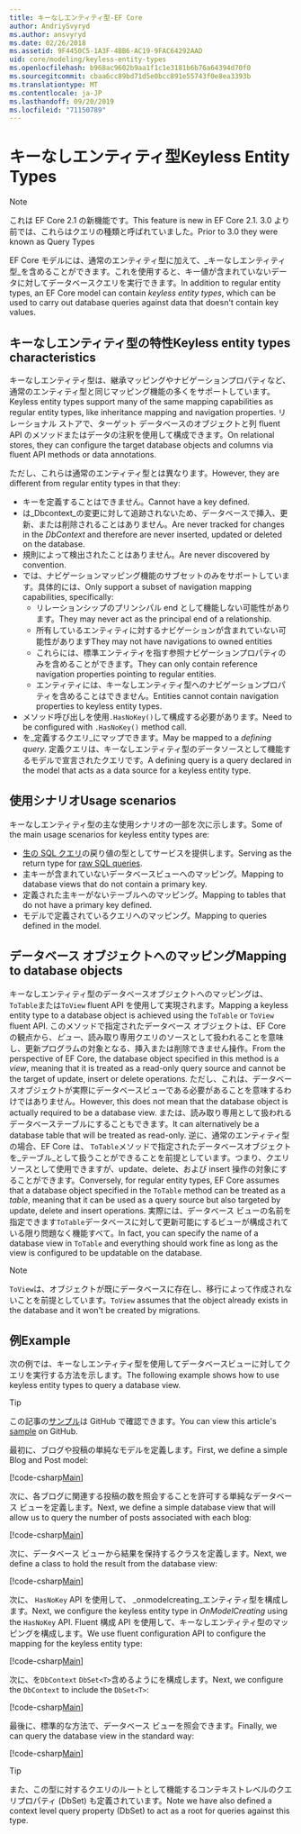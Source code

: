```yaml
---
title: キーなしエンティティ型-EF Core
author: AndriySvyryd
ms.author: ansvyryd
ms.date: 02/26/2018
ms.assetid: 9F4450C5-1A3F-4BB6-AC19-9FAC64292AAD
uid: core/modeling/keyless-entity-types
ms.openlocfilehash: b968ac9602b9aa1f1c1e3181b6b76a64394d70f0
ms.sourcegitcommit: cbaa6cc89bd71d5e0bcc891e55743f0e8ea3393b
ms.translationtype: MT
ms.contentlocale: ja-JP
ms.lasthandoff: 09/20/2019
ms.locfileid: "71150789"
---
```

# <a name="keyless-entity-types"></a><span data-ttu-id="9ff45-102">キーなしエンティティ型</span><span class="sxs-lookup"><span data-stu-id="9ff45-102">Keyless Entity Types</span></span>
> [!NOTE]
> <span data-ttu-id="9ff45-103">これは EF Core 2.1 の新機能です。</span><span class="sxs-lookup"><span data-stu-id="9ff45-103">This feature is new in EF Core 2.1.</span></span> <span data-ttu-id="9ff45-104">3\.0 より前では、これらはクエリの種類と呼ばれていました。</span><span class="sxs-lookup"><span data-stu-id="9ff45-104">Prior to 3.0 they were known as Query Types</span></span>

<span data-ttu-id="9ff45-105">EF Core モデルには、通常のエンティティ型に加えて、_キーなしエンティティ型_を含めることができます。これを使用すると、キー値が含まれていないデータに対してデータベースクエリを実行できます。</span><span class="sxs-lookup"><span data-stu-id="9ff45-105">In addition to regular entity types, an EF Core model can contain _keyless entity types_, which can be used to carry out database queries against data that doesn't contain key values.</span></span>

## <a name="keyless-entity-types-characteristics"></a><span data-ttu-id="9ff45-106">キーなしエンティティ型の特性</span><span class="sxs-lookup"><span data-stu-id="9ff45-106">Keyless entity types characteristics</span></span>

<span data-ttu-id="9ff45-107">キーなしエンティティ型は、継承マッピングやナビゲーションプロパティなど、通常のエンティティ型と同じマッピング機能の多くをサポートしています。</span><span class="sxs-lookup"><span data-stu-id="9ff45-107">Keyless entity types support many of the same mapping capabilities as regular entity types, like inheritance mapping and navigation properties.</span></span> <span data-ttu-id="9ff45-108">リレーショナル ストアで、ターゲット データベースのオブジェクトと列 fluent API のメソッドまたはデータの注釈を使用して構成できます。</span><span class="sxs-lookup"><span data-stu-id="9ff45-108">On relational stores, they can configure the target database objects and columns via fluent API methods or data annotations.</span></span>

<span data-ttu-id="9ff45-109">ただし、これらは通常のエンティティ型とは異なります。</span><span class="sxs-lookup"><span data-stu-id="9ff45-109">However, they are different from regular entity types in that they:</span></span>

- <span data-ttu-id="9ff45-110">キーを定義することはできません。</span><span class="sxs-lookup"><span data-stu-id="9ff45-110">Cannot have a key defined.</span></span>
- <span data-ttu-id="9ff45-111">は_Dbcontext_の変更に対して追跡されないため、データベースで挿入、更新、または削除されることはありません。</span><span class="sxs-lookup"><span data-stu-id="9ff45-111">Are never tracked for changes in the _DbContext_ and therefore are never inserted, updated or deleted on the database.</span></span>
- <span data-ttu-id="9ff45-112">規則によって検出されたことはありません。</span><span class="sxs-lookup"><span data-stu-id="9ff45-112">Are never discovered by convention.</span></span>
- <span data-ttu-id="9ff45-113">では、ナビゲーションマッピング機能のサブセットのみをサポートしています。具体的には、</span><span class="sxs-lookup"><span data-stu-id="9ff45-113">Only support a subset of navigation mapping capabilities, specifically:</span></span>
  - <span data-ttu-id="9ff45-114">リレーションシップのプリンシパル end として機能しない可能性があります。</span><span class="sxs-lookup"><span data-stu-id="9ff45-114">They may never act as the principal end of a relationship.</span></span>
  - <span data-ttu-id="9ff45-115">所有しているエンティティに対するナビゲーションが含まれていない可能性があります</span><span class="sxs-lookup"><span data-stu-id="9ff45-115">They may not have navigations to owned entities</span></span>
  - <span data-ttu-id="9ff45-116">これらには、標準エンティティを指す参照ナビゲーションプロパティのみを含めることができます。</span><span class="sxs-lookup"><span data-stu-id="9ff45-116">They can only contain reference navigation properties pointing to regular entities.</span></span>
  - <span data-ttu-id="9ff45-117">エンティティには、キーなしエンティティ型へのナビゲーションプロパティを含めることはできません。</span><span class="sxs-lookup"><span data-stu-id="9ff45-117">Entities cannot contain navigation properties to keyless entity types.</span></span>
- <span data-ttu-id="9ff45-118">メソッド呼び出しを使用`.HasNoKey()`して構成する必要があります。</span><span class="sxs-lookup"><span data-stu-id="9ff45-118">Need to be configured with `.HasNoKey()` method call.</span></span>
- <span data-ttu-id="9ff45-119">を_定義するクエリ_にマップできます。</span><span class="sxs-lookup"><span data-stu-id="9ff45-119">May be mapped to a _defining query_.</span></span> <span data-ttu-id="9ff45-120">定義クエリは、キーなしエンティティ型のデータソースとして機能するモデルで宣言されたクエリです。</span><span class="sxs-lookup"><span data-stu-id="9ff45-120">A defining query is a query declared in the model that acts as a data source for a keyless entity type.</span></span>

## <a name="usage-scenarios"></a><span data-ttu-id="9ff45-121">使用シナリオ</span><span class="sxs-lookup"><span data-stu-id="9ff45-121">Usage scenarios</span></span>

<span data-ttu-id="9ff45-122">キーなしエンティティ型の主な使用シナリオの一部を次に示します。</span><span class="sxs-lookup"><span data-stu-id="9ff45-122">Some of the main usage scenarios for keyless entity types are:</span></span>

- <span data-ttu-id="9ff45-123">[生の SQL クエリ](xref:core/querying/raw-sql)の戻り値の型としてサービスを提供します。</span><span class="sxs-lookup"><span data-stu-id="9ff45-123">Serving as the return type for [raw SQL queries](xref:core/querying/raw-sql).</span></span>
- <span data-ttu-id="9ff45-124">主キーが含まれていないデータベースビューへのマッピング。</span><span class="sxs-lookup"><span data-stu-id="9ff45-124">Mapping to database views that do not contain a primary key.</span></span>
- <span data-ttu-id="9ff45-125">定義された主キーがないテーブルへのマッピング。</span><span class="sxs-lookup"><span data-stu-id="9ff45-125">Mapping to tables that do not have a primary key defined.</span></span>
- <span data-ttu-id="9ff45-126">モデルで定義されているクエリへのマッピング。</span><span class="sxs-lookup"><span data-stu-id="9ff45-126">Mapping to queries defined in the model.</span></span>

## <a name="mapping-to-database-objects"></a><span data-ttu-id="9ff45-127">データベース オブジェクトへのマッピング</span><span class="sxs-lookup"><span data-stu-id="9ff45-127">Mapping to database objects</span></span>

<span data-ttu-id="9ff45-128">キーなしエンティティ型のデータベースオブジェクトへのマッピングは、 `ToTable`または`ToView` fluent API を使用して実現されます。</span><span class="sxs-lookup"><span data-stu-id="9ff45-128">Mapping a keyless entity type to a database object is achieved using the `ToTable` or `ToView` fluent API.</span></span> <span data-ttu-id="9ff45-129">このメソッドで指定されたデータベース オブジェクトは、EF Core の観点から、_ビュー_、読み取り専用クエリのソースとして扱われることを意味し、更新プログラムの対象となる、挿入または削除できません操作。</span><span class="sxs-lookup"><span data-stu-id="9ff45-129">From the perspective of EF Core, the database object specified in this method is a _view_, meaning that it is treated as a read-only query source and cannot be the target of update, insert or delete operations.</span></span> <span data-ttu-id="9ff45-130">ただし、これは、データベースオブジェクトが実際にデータベースビューである必要があることを意味するわけではありません。</span><span class="sxs-lookup"><span data-stu-id="9ff45-130">However, this does not mean that the database object is actually required to be a database view.</span></span> <span data-ttu-id="9ff45-131">または、読み取り専用として扱われるデータベーステーブルにすることもできます。</span><span class="sxs-lookup"><span data-stu-id="9ff45-131">It can alternatively be a database table that will be treated as read-only.</span></span> <span data-ttu-id="9ff45-132">逆に、通常のエンティティ型の場合、EF Core は、 `ToTable`メソッドで指定されたデータベースオブジェクトを_テーブル_として扱うことができることを前提としています。つまり、クエリソースとして使用できますが、update、delete、および insert 操作の対象にすることができます。</span><span class="sxs-lookup"><span data-stu-id="9ff45-132">Conversely, for regular entity types, EF Core assumes that a database object specified in the `ToTable` method can be treated as a _table_, meaning that it can be used as a query source but also targeted by update, delete and insert operations.</span></span> <span data-ttu-id="9ff45-133">実際には、データベース ビューの名前を指定できます`ToTable`データベースに対して更新可能にするビューが構成されている限り問題なく機能すべて。</span><span class="sxs-lookup"><span data-stu-id="9ff45-133">In fact, you can specify the name of a database view in `ToTable` and everything should work fine as long as the view is configured to be updatable on the database.</span></span>

> [!NOTE]
> <span data-ttu-id="9ff45-134">`ToView`は、オブジェクトが既にデータベースに存在し、移行によって作成されないことを前提としています。</span><span class="sxs-lookup"><span data-stu-id="9ff45-134">`ToView` assumes that the object already exists in the database and it won't be created by migrations.</span></span>

## <a name="example"></a><span data-ttu-id="9ff45-135">例</span><span class="sxs-lookup"><span data-stu-id="9ff45-135">Example</span></span>

<span data-ttu-id="9ff45-136">次の例では、キーなしエンティティ型を使用してデータベースビューに対してクエリを実行する方法を示します。</span><span class="sxs-lookup"><span data-stu-id="9ff45-136">The following example shows how to use keyless entity types to query a database view.</span></span>

> [!TIP]
> <span data-ttu-id="9ff45-137">この記事の[サンプル](https://github.com/aspnet/EntityFramework.Docs/tree/master/samples/core/QueryTypes)は GitHub で確認できます。</span><span class="sxs-lookup"><span data-stu-id="9ff45-137">You can view this article's [sample](https://github.com/aspnet/EntityFramework.Docs/tree/master/samples/core/QueryTypes) on GitHub.</span></span>

<span data-ttu-id="9ff45-138">最初に、ブログや投稿の単純なモデルを定義します。</span><span class="sxs-lookup"><span data-stu-id="9ff45-138">First, we define a simple Blog and Post model:</span></span>

[!code-csharp[Main](../../../samples/core/KeylessEntityTypes/Program.cs#Entities)]

<span data-ttu-id="9ff45-139">次に、各ブログに関連する投稿の数を照会することを許可する単純なデータベース ビューを定義します。</span><span class="sxs-lookup"><span data-stu-id="9ff45-139">Next, we define a simple database view that will allow us to query the number of posts associated with each blog:</span></span>

[!code-csharp[Main](../../../samples/core/KeylessEntityTypes/Program.cs#View)]

<span data-ttu-id="9ff45-140">次に、データベース ビューから結果を保持するクラスを定義します。</span><span class="sxs-lookup"><span data-stu-id="9ff45-140">Next, we define a class to hold the result from the database view:</span></span>

[!code-csharp[Main](../../../samples/core/KeylessEntityTypes/Program.cs#KeylessEntityType)]

<span data-ttu-id="9ff45-141">次に、 `HasNoKey` API を使用して、 _onmodelcreating_エンティティ型を構成します。</span><span class="sxs-lookup"><span data-stu-id="9ff45-141">Next, we configure the keyless entity type in _OnModelCreating_ using the `HasNoKey` API.</span></span>
<span data-ttu-id="9ff45-142">Fluent 構成 API を使用して、キーなしエンティティ型のマッピングを構成します。</span><span class="sxs-lookup"><span data-stu-id="9ff45-142">We use fluent configuration API to configure the mapping for the keyless entity type:</span></span>

[!code-csharp[Main](../../../samples/core/KeylessEntityTypes/Program.cs#Configuration)]

<span data-ttu-id="9ff45-143">次に、を`DbContext` `DbSet<T>`含めるようにを構成します。</span><span class="sxs-lookup"><span data-stu-id="9ff45-143">Next, we configure the `DbContext` to include the `DbSet<T>`:</span></span>

[!code-csharp[Main](../../../samples/core/KeylessEntityTypes/Program.cs#DbSet)]

<span data-ttu-id="9ff45-144">最後に、標準的な方法で、データベース ビューを照会できます。</span><span class="sxs-lookup"><span data-stu-id="9ff45-144">Finally, we can query the database view in the standard way:</span></span>

[!code-csharp[Main](../../../samples/core/KeylessEntityTypes/Program.cs#Query)]

> [!TIP]
> <span data-ttu-id="9ff45-145">また、この型に対するクエリのルートとして機能するコンテキストレベルのクエリプロパティ (DbSet) も定義されています。</span><span class="sxs-lookup"><span data-stu-id="9ff45-145">Note we have also defined a context level query property (DbSet) to act as a root for queries against this type.</span></span>
